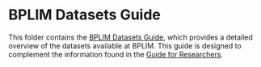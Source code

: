 # BPLIM Datasets Guide

This folder contains the [BPLIM Datasets Guide](https://github.com/BPLIM/Manuals/blob/master/Guides/02_BPLIM_Datasets_Guide/BPLIM_Datasets_Guide_v072025.pdf), which provides a detailed overview of the datasets available at BPLIM. 
This guide is designed to complement the information found in the [Guide for Researchers](https://github.com/BPLIM/Manuals/blob/master/Guides/01_Guide_for_Researchers/Guide_for_researchers_v072024.pdf).

